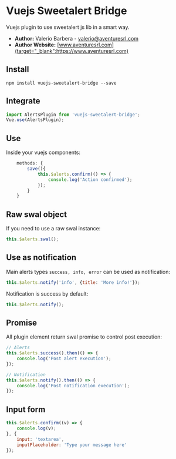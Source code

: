 # Vuejs Sweetalert Bridge
Vuejs plugin to use sweetalert js lib in a smart way.


- **Author:** Valerio Barbera - [valerio@aventuresrl.com](mailto:valerio@aventuresrl.com)
- **Author Website:** [www.aventuresrl.com](target="_blank":https://www.aventuresrl.com)


## Install
`npm install vuejs-sweetalert-bridge --save`


## Integrate
```javascript
import AlertsPlugin from 'vuejs-sweetalert-bridge';
Vue.use(AlertsPlugin);
```


## Use
Inside your vuejs components:
```javascript
    methods: {
        save(){
            this.$alerts.confirm(() => {
                console.log('Action confirmed');
            });
        }
    }
```


## Raw swal object
If you need to use a raw swal instance:
```javascript
this.$alerts.swal();
```


## Use as notification
Main alerts types `success, info, error` can be used as notification:
```javascript
this.$alerts.notify('info', {title: 'More info!'});
```

Notification is success by default:
```javascript
this.$alerts.notify();
```


## Promise
All plugin element return swal promise to control post execution:
```javascript
// Alerts
this.$alerts.success().then(() => {
    console.log('Post alert execution');
});

// Notification
this.$alerts.notify().then(() => {
    console.log('Post notification execution');
});
```


## Input form
```javascript
this.$alerts.confirm((v) => {
    console.log(v);
}, {
    input: 'textarea',
    inputPlaceholder: 'Type your message here'
});
```